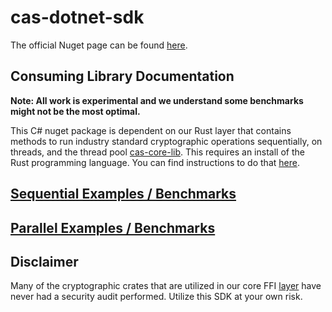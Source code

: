 # cas-dotnet-sdk

The official Nuget page can be found [here](https://www.nuget.org/packages/cas-dotnet-sdk).

## Consuming Library Documentation
**Note: All work is experimental and we understand some benchmarks might not be the most optimal.**

This C# nuget package is dependent on our Rust layer that contains methods to run industry standard cryptographic operations sequentially, on threads, and the thread pool [cas-core-lib](https://github.com/Crytographic-API-Services/cas-core-lib).
This requires an install of the Rust programming language. You can find instructions to do that [here](https://www.rust-lang.org/tools/install).

## [Sequential Examples / Benchmarks](./docs/EXAMPLES.md)

## [Parallel Examples / Benchmarks](./docs/PARALLEL.md)

## Disclaimer
Many of the cryptographic crates that are utilized in our core FFI [layer](https://github.com/Crytographic-API-Services/cas-core-lib) have never had a security audit performed. Utilize this SDK at your own risk.
